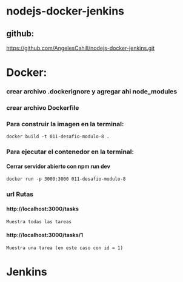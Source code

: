 # nodejs-docker-jenkins

## github: 
https://github.com/AngelesCahill/nodejs-docker-jenkins.git


# Docker:

### crear archivo .dockerignore y agregar ahi node_modules
### crear archivo Dockerfile
### Para construir la imagen en la terminal: 
    docker build -t 011-desafio-modulo-8 .
### Para ejecutar el contenedor en la terminal:
#### Cerrar servidor abierto con npm run dev
    docker run -p 3000:3000 011-desafio-modulo-8
### url Rutas
#### http://localhost:3000/tasks
    Muestra todas las tareas
#### http://localhost:3000/tasks/1
    Muestra una tarea (en este caso con id = 1)

# Jenkins
